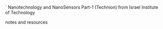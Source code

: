 ` Nanotechnology and NanoSensors Part-1 (Technion) from Israel Institute of Technology

notes and resources
